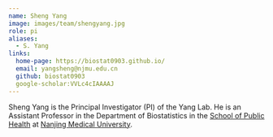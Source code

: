 ```yaml
---
name: Sheng Yang
image: images/team/shengyang.jpg
role: pi
aliases:
  - S. Yang
links:
  home-page: https://biostat0903.github.io/
  email: yangsheng@njmu.edu.cn
  github: biostat0903
  google-scholar:VVLc4cIAAAAJ
---
```



Sheng Yang is the Principal Investigator (PI) of the Yang Lab.
He is an Assistant Professor in the Department of Biostatistics in the [School of Public Health](https://gwxy.njmu.edu.cn/) at [Nanjing Medical University](https://www.njmu.edu.cn/).
